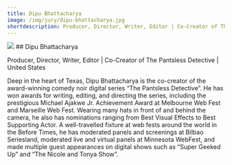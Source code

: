 ```yaml
---
title: Dipu Bhattacharya
image: /img/jury/dipu-bhattacharya.jpg
shortdescription: Producer, Director, Writer, Editor | Co-Creator of The Pantsless Detective | United States  
---
```

<img src="/img/jury/dipu-bhattacharya.jpg">
## Dipu Bhattacharya

Producer, Director, Writer, Editor | Co-Creator of The Pantsless Detective | United States

Deep in the heart of Texas, Dipu Bhattacharya is the co-creator of the award-winning comedy noir digital series “The Pantsless Detective”. He has won awards for writing, editing, and directing the series, including the prestigious Michael Ajakwe Jr. Achievement Award at Melbourne Web Fest and Marseille Web Fest. Wearing many hats in front of and behind the camera, he also has nominations ranging from Best Visual Effects to Best Supporting Actor. A well-travelled fixture at web fests around the world in the Before Times, he has moderated panels and screenings at Bilbao Seriesland, moderated live and virtual panels at Minnesota WebFest, and made multiple guest appearances on digital shows such as “Super Geeked Up” and “The Nicole and Tonya Show”.


